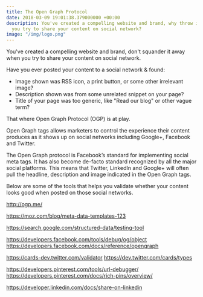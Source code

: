 ```yaml
---
title: The Open Graph Protocol
date: 2018-03-09 19:01:38.379000000 +00:00
description: You've created a compelling website and brand, why throw it away when
  you try to share your content on social network?
image: "/img/logo.png"
---
```


You've created a compelling website and brand, don't squander it away when you try to share your content on social network.

Have you ever posted your content to a social network & found:

- Image shown was RSS icon, a print button, or some other irrelevant image?
- Description shown was from some unrelated snippet on your page?
- Title of your page was too generic, like "Read our blog" or other vague term?

That where Open Graph Protocol (OGP) is at play.

Open Graph tags allows marketers to control the experience their content produces as it shows up on social networks including Google+, Facebook and Twitter.

The Open Graph protocol is Facebook’s standard for implementing social meta tags. It has also become de-facto standard recognized by all the major social platforms. This means that Twitter, LinkedIn and Google+ will often pull the headline, description and image indicated in the Open Graph tags.

Below are some of the tools that helps you validate whether your content looks good when posted on those social networks.

http://ogp.me/

https://moz.com/blog/meta-data-templates-123

https://search.google.com/structured-data/testing-tool

https://developers.facebook.com/tools/debug/og/object
https://developers.facebook.com/docs/reference/opengraph

https://cards-dev.twitter.com/validator
https://dev.twitter.com/cards/types

https://developers.pinterest.com/tools/url-debugger/
https://developers.pinterest.com/docs/rich-pins/overview/

https://developer.linkedin.com/docs/share-on-linkedin
